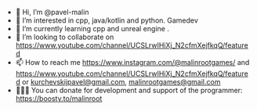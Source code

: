 - 👋 Hi, I’m @pavel-malin
- 👀 I’m interested in cpp, java/kotlin and python. Gamedev
- 🌱 I’m currently learning cpp and unreal engine .
- 💞️ I’m looking to collaborate on https://www.youtube.com/channel/UCSLrwIHiXj_N2cfmXejfkqQ/featured
- 📫 How to reach me  https://www.instagram.com/@malinrootgames/ and https://www.youtube.com/channel/UCSLrwIHiXj_N2cfmXejfkqQ/featured or kurchevskijpavel@gmail.com, malinrootgames@gmail.com
- 💸💸💸 You can donate for development and support of the programmer:  https://boosty.to/malinroot
<!---
pavel-malin/pavel-malin is a ✨ special ✨ repository because its `README.md` (this file) appears on your GitHub profile.
You can click the Preview link to take a look at your changes.
--->
